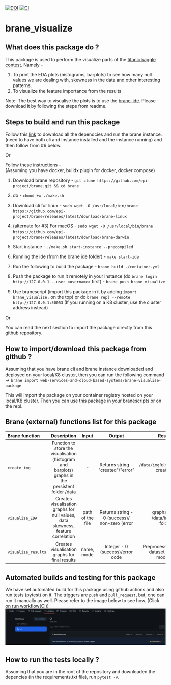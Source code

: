 [![DOI](https://zenodo.org/badge/DOI/10.5281/zenodo.6612495.svg)](https://doi.org/10.5281/zenodo.6612495)
[![CI](https://github.com/web-services-and-cloud-based-systems/brane-visualise-package/actions/workflows/main.yml/badge.svg)](https://github.com/web-services-and-cloud-based-systems/brane-visualise-package/actions/workflows/main.yml)

# brane_visualize

## What does this package do ? 
This package is used to perform the visualize parts of the [titanic kaggle contest](https://www.kaggle.com/competitions/titanic). Namely -   
1. To print the EDA plots (histograms, barplots) to see how many null values we are dealing with, skewness in the data and other interesting patterns.
2. To visualize the feature importance from the results

Note: The best way to visualise the plots is to use the [brane-ide](https://github.com/epi-project/brane-ide). Please download it by following the steps from readme.

## Steps to build and run this package 
Follow this [link](https://wiki.enablingpersonalizedinterventions.nl/admins/installation/get-binaries.html) to download all the dependcies and run the brane instance. (need to have both cli and instance installed and the instance running) and then follow from #6 below.

Or  

Follow these instructions -  
(Assuming you have docker, buildx plugin for docker, docker compose)
1. Download brane repository -  `git clone https://github.com/epi-project/brane.git && cd brane`
2. do - `chmod +x ./make.sh`
3. Download cli for linux - 
`sudo wget -O /usr/local/bin/brane https://github.com/epi-project/brane/releases/latest/download/brane-linux`
  
4. (alternate for #3) For macOS - 
`sudo wget -O /usr/local/bin/brane https://github.com/epi-project/brane/releases/latest/download/brane-darwin`

5. Start instance - `./make.sh start-instance --precompiled`
   
6. Running the ide (from the brane ide folder) - `make start-ide`
   
7. Run the following to build the package - `brane build ./container.yml`

8. Push the package to run it remotely in your instance (do `brane login http://127.0.0.1 --user <username>` first) - `brane push brane_visualize`

9.  Use branescript (import this package in it by adding `import brane_visualize;` on the top) or do `brane repl --remote http://127.0.0.1:50053` (If you running on a K8 cluster, use the cluster address instead)

Or 

You can read the next section to import the package directly from this github repository. 

## How to import/download this package from github ?
Assuming that you have brane cli and brane instance downloaded and deployed on your local/K8 cluster, then you can run the following command -> `brane import web-services-and-cloud-based-systems/brane-visualise-package`

This will import the package on your container registry hosted on your local/K8 cluster. Then you can use this package in your branescripts or on the repl.  


## Brane (external) functions list for this package
| Brane function      | Description | Input   | Output | Result
| :---        |    :----:   |          :----: |:----:| ---:|
|`create_img`|Function to store the visualisation (histogram and barplots) graphs in the persistent folder /data|-|Returns string - "created"/"error"|`/data/img`folder created|
| `visualize_EDA`      | Creates visualisation graphs for null values, data skewness, feature correlation| path of the file   |Returns string - 0 (success)/ non-zero (error|graphs in /data/img folder|
| `visualize_results`   | Creates visualisation graphs for final results| name, mode      |Integer - 0 (success)/error code|Preprocesses dataset for models|

## Automated builds and testing for this package

We have set automated build for this package using github actions and also run tests (pytest) on it. The triggers are `push` and `pull_request`, but, one can run it manually as well. Please refer to the image below to see how. (Click on run workflow(CI))
![](./workflow.png)

## How to run the tests locally ?
Assuming that you are in the root of the repository and downloaded the depencies (in the requirements.txt file), run `pytest -v`.


 
